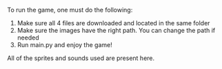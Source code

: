To run the game, one must do the following:
1. Make sure all 4 files are downloaded and located in the same folder
2. Make sure the images have the right path. You can change the path if needed
3. Run main.py and enjoy the game!

All of the sprites and sounds used are present here.
